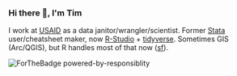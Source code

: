 ### Hi there 👋, I'm Tim

I work at [USAID](https://www.usaid.gov/global-health/health-areas/hiv-and-aids) as a data janitor/wrangler/scientist. Former [Stata](https://www.stata.com/bookstore/stata-cheat-sheets/) user/cheatsheet maker, now [R-Studio](https://rstudio.com/) + [tidyverse](https://www.tidyverse.org/). Sometimes GIS (Arc/QGIS), but R handles most of that now ([sf](https://r-spatial.github.io/sf/index.html)).    

![ForTheBadge powered-by-responsiblity](https://forthebadge.com/images/badges/powered-by-responsibility.svg)

<!--
**tessam30/tessam30** is a ✨ _special_ ✨ repository because its `README.md` (this file) appears on your GitHub profile.

Here are some ideas to get you started:

- 🔭 I’m currently working on ...
- 🌱 I’m currently learning ...
- 👯 I’m looking to collaborate on ...
- 🤔 I’m looking for help with ...
- 💬 Ask me about ...
- 📫 How to reach me: ...
- 😄 Pronouns: ...
- ⚡ Fun fact: ...
-->

